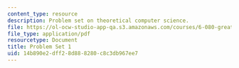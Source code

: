 ```yaml
---
content_type: resource
description: Problem set on theoretical computer science.
file: https://ol-ocw-studio-app-qa.s3.amazonaws.com/courses/6-080-great-ideas-in-theoretical-computer-science-spring-2008/14b890e2dff28d888280c8c3db967ee7_ps1.pdf
file_type: application/pdf
resourcetype: Document
title: Problem Set 1
uid: 14b890e2-dff2-8d88-8280-c8c3db967ee7
---
```

